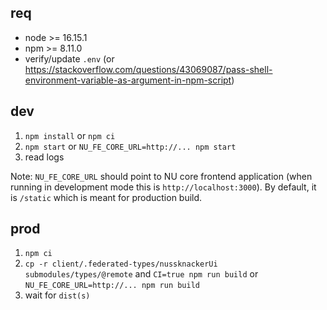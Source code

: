 ## req

-   node >= 16.15.1
-   npm >= 8.11.0
-   verify/update `.env` (or https://stackoverflow.com/questions/43069087/pass-shell-environment-variable-as-argument-in-npm-script)

## dev

1. `npm install` or `npm ci`
2. `npm start` or `NU_FE_CORE_URL=http://... npm start` 
3. read logs

Note: `NU_FE_CORE_URL` should point to NU core frontend application (when running in development mode this is `http://localhost:3000`). By default, it is `/static` which is meant for production build.

## prod

1. `npm ci`
2. `cp -r client/.federated-types/nussknackerUi submodules/types/@remote` and `CI=true npm run build` or `NU_FE_CORE_URL=http://... npm run build`
3. wait for `dist(s)`
